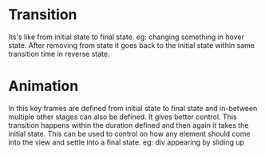 # Transition

Its's like from initial state to final state.
eg: changing something in hover state. After removing from state it goes back to the initial state within same transition time in reverse state.

# Animation

In this key frames are defined from initial state to final state and in-between multiple other stages can also be defined. It gives better control. This transition happens within the duration defined and then again it takes the initial state. This can be used to control on how any element should come into the view and settle into a final state.
eg: div appearing by sliding up
